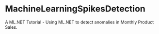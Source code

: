 # MachineLearningSpikesDetection

A ML.NET Tutorial - Using ML.NET to detect anomalies in Monthly Product Sales.
